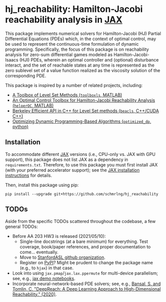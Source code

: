 # hj_reachability: Hamilton-Jacobi reachability analysis in [JAX]
This package implements numerical solvers for Hamilton-Jacobi (HJ) Partial Differential Equations (PDEs) which, in the context of optimal control, may be used to represent the continuous-time formulation of dynamic programming. Specifically, the focus of this package is on reachability analysis for zero-sum differential games modeled as Hamilton-Jacobi-Isaacs (HJI) PDEs, wherein an optimal controller and (optional) disturbance interact, and the set of reachable states at any time is represented as the zero sublevel set of a value function realized as the viscosity solution of the corresponding PDE.

This package is inspired by a number of related projects, including:

- [A Toolbox of Level Set Methods (`toolboxls`, MATLAB)](https://www.cs.ubc.ca/~mitchell/ToolboxLS/)
- [An Optimal Control Toolbox for Hamilton-Jacobi Reachability Analysis (`helperOC`, MATLAB)](https://github.com/HJReachability/helperOC)
- [Berkeley Efficient API in C++ for Level Set methods (`beacls`, C++/CUDA C++)](https://hjreachability.github.io/beacls/)
- [Optimizing Dynamic Programming-Based Algorithms (`optimized_dp`, python)](https://github.com/SFU-MARS/optimized_dp)

## Installation
To accommodate different [JAX] versions (i.e., CPU-only vs. JAX with GPU support), this package does not list JAX as a dependency in `requirements.txt`. Therefore, to use this package you must first install JAX (with your preferred accelerator support); see the [JAX installation instructions](https://github.com/google/jax#installation) for details.

Then, install this package using pip:
```
pip install --upgrade git+https://github.com/schmrlng/hj_reachability
```

## TODOs
Aside from the specific TODOs scattered throughout the codebase, a few general TODOs:
- Before AA 203 HW3 is released (2021/05/10):
  - Single-line docstrings (at a bare minimum) for everything. Test coverage, book/paper references, and proper documentation to come... eventually.
  - Move to [StanfordASL github organization](https://github.com/StanfordASL/).
  - Register on [PyPI](https://pypi.org/)? Might be prudent to change the package name (e.g., to `hjax`) in that case.
- Look into using `jax.pmap`/`jax.lax.ppermute` for multi-device parallelism; see, e.g., [jax demo notebooks](https://github.com/google/jax/tree/master/cloud_tpu_colabs).
- Incorporate neural-network-based PDE solvers; see, e.g., [Bansal, S. and Tomlin, C. "DeepReach: A Deep Learning Approach to High-Dimensional Reachability." (2020)](https://arxiv.org/abs/2011.02082).

[JAX]: https://github.com/google/jax
